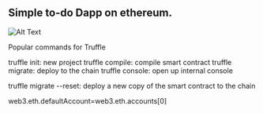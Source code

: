## Simple to-do Dapp on ethereum.


![Alt Text](https://im7.ezgif.com/tmp/ezgif-7-58f4fee64ee8.gif)





Popular commands for Truffle

truffle init: new project
truffle compile: compile smart contract
truffle migrate: deploy to the chain
truffle console: open up internal console

truffle migrate --reset: deploy a new copy of the smart contract to the chain


web3.eth.defaultAccount=web3.eth.accounts[0]

